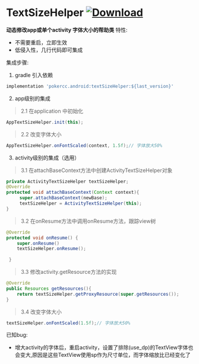 # TextSizeHelper [ ![Download](https://api.bintray.com/packages/pokercc/android/text-size-helper/images/download.svg) ](https://bintray.com/pokercc/android/text-size-helper/_latestVersion)
**动态修改app或单个activity 字体大小的帮助类**
特性:
 * 不需要重启，立即生效
 * 低侵入性，几行代码即可集成

集成步骤:
1. gradle 引入依赖
```groovy
implementation 'pokercc.android:textSizeHelper:${last_version}'

```
2. app级别的集成
>2.1 在application 中初始化
```java
AppTextSizeHelper.init(this);
```
>2.2 改变字体大小
```java
AppTextSizeHelper.onFontScaled(context, 1.5f);// 字体放大50%

```
3. activity级别的集成（选用）
>3.1 在attachBaseContext方法中创建ActivityTextSizeHelper对象
```java
private ActivityTextSizeHelper textSizeHelper;
@Override
protected void attachBaseContext(Context context){
     super.attachBaseContext(newBase);
     textSizeHelper = ActivityTextSizeHelper(this);
}
```
>3.2 在onResume方法中调用onResume方法，跟踪view树
```java
@Override
protected void onResume() {
    super.onResume()
    textSizeHelper.onResume();
    
 }
```
>3.3 修改activity.getResource方法的实现
```java
@Override
public Resources getResources(){
    return textSizeHelper.getProxyResource(super.getResources());
}
```
>3.4 改变字体大小
```java
textSizeHelper.onFontScaled(1.5f);// 字体放大50%
```

已知bug:
* 增大activity的字体后，重启activity，设置了排除(use_dp)的TextView字体也会变大,原因是这些TextView使用sp作为尺寸单位，而字体缩放比已经变化了
